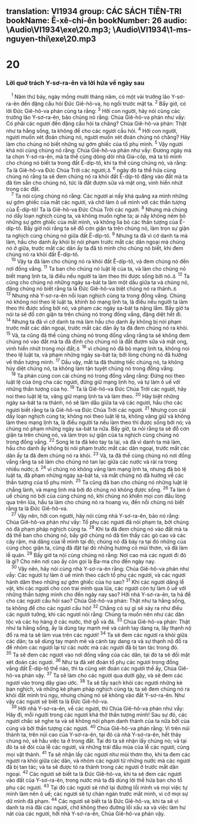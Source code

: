 translation: VI1934
group: CÁC SÁCH TIÊN-TRI
bookName: Ê-xê-chi-ên 
bookNumber: 26
audio: \Audio\VI1934\exe\20.mp3; \Audio\VI1934\1-ms-nguyen-thi\exe\20.mp3
-------

<div class="title"><h1>20</h1><h3>Lời quở trách Y-sơ-ra-ên và lời hứa về ngày sau</h3></div>
<span class="verse exe_20_1"> <sup>1</sup> Năm thứ bảy, ngày mồng mười tháng năm, có một vài trưởng lão Y-sơ-ra-ên đến đặng cầu hỏi Đức Giê-hô-va, họ ngồi trước mặt ta. </span>
<span class="verse exe_20_2"><sup>2</sup> Bấy giờ, có lời Đức Giê-hô-va phán cùng ta rằng: </span>
<span class="verse exe_20_3"><sup>3</sup> Hỡi con người, hãy nói cùng các trưởng lão Y-sơ-ra-ên, bảo chúng nó rằng: Chúa Giê-hô-va phán như vầy: Có phải các ngươi đến đặng cầu hỏi ta chăng? Chúa Giê-hô-va phán: Thật như ta hằng sống, ta không để cho các ngươi cầu hỏi. </span>
<span class="verse exe_20_4"><sup>4</sup> Hỡi con người, ngươi muốn xét đoán chúng nó, ngươi muốn xét đoán chúng nó chăng? Hãy làm cho chúng nó biết những sự gớm ghiếc của tổ phụ mình. </span>
<span class="verse exe_20_5"><sup>5</sup> Vậy ngươi khá nói cùng chúng nó rằng: Chúa Giê-hô-va phán như vầy: Đương ngày mà ta chọn Y-sơ-ra-ên, mà ta thề cùng dòng dõi nhà Gia-cốp, mà ta tỏ mình cho chúng nó biết ta trong đất Ê-díp-tô, khi ta thề cùng chúng nó, và rằng: Ta là Giê-hô-va Đức Chúa Trời các ngươi;<a data-toggle="tooltip" data-placement="bottom" title="Xu 6:2-8">⚓</a></span>
<span class="verse exe_20_6"><sup>6</sup> ngày đó ta thề hứa cùng chúng nó rằng ta sẽ đem chúng nó ra khỏi đất Ê-díp-tô đặng vào đất mà ta đã tìm sẵn cho chúng nó, tức là đất đượm sữa và mật ong, vinh hiển nhứt trong các đất. <br/></span>
<span class="verse exe_20_7"> <sup>7</sup> Ta nói cùng chúng nó rằng: Các ngươi ai nấy khá quăng xa mình những sự gớm ghiếc của mắt các ngươi, và chớ làm ô uế mình với các thần tượng của Ê-díp-tô! Ta là Giê-hô-va Đức Chúa Trời các ngươi. </span>
<span class="verse exe_20_8"><sup>8</sup> Nhưng mà chúng nó dấy loạn nghịch cùng ta, và không muốn nghe ta; ai nấy không ném bỏ những sự gớm ghiếc của mắt mình, và không lìa bỏ các thần tượng của Ê-díp-tô. Bấy giờ nói rằng ta sẽ đổ cơn giận ta trên chúng nó, làm trọn sự giận ta nghịch cùng chúng nó giữa đất Ê-díp-tô. </span>
<span class="verse exe_20_9"><sup>9</sup> Nhưng ta đã vì cớ danh ta mà làm, hầu cho danh ấy khỏi bị nói phạm trước mắt các dân ngoại mà chúng nó ở giữa, trước mắt các dân ấy ta đã tỏ mình cho chúng nó biết, khi đem chúng nó ra khỏi đất Ê-díp-tô. <br/></span>
<span class="verse exe_20_10"> <sup>10</sup> Vậy ta đã làm cho chúng nó ra khỏi đất Ê-díp-tô, và đem chúng nó đến nơi đồng vắng. </span>
<span class="verse exe_20_11"><sup>11</sup> Ta ban cho chúng nó luật lệ của ta, và làm cho chúng nó biết mạng lịnh ta, là điều nếu người ta làm theo thì được sống bởi nó.<a data-toggle="tooltip" data-placement="bottom" title="Le 18:5">⚓</a></span>
<span class="verse exe_20_12"><sup>12</sup> Ta cũng cho chúng nó những ngày sa-bát ta làm một dấu giữa ta và chúng nó, đặng chúng nó biết rằng ta là Đức Giê-hô-va biệt chúng nó ra thánh.<a data-toggle="tooltip" data-placement="bottom" title="Xu 31:13-17">⚓</a></span>
<span class="verse exe_20_13"><sup>13</sup> Nhưng nhà Y-sơ-ra-ên nổi loạn nghịch cùng ta trong đồng vắng. Chúng nó không noi theo lệ luật ta, khinh bỏ mạng lịnh ta, là điều nếu người ta làm theo thì được sống bởi nó, và phạm các ngày sa-bát ta nặng lắm. Bấy giờ ta nói ta sẽ đổ cơn giận ta trên chúng nó trong đồng vắng, đặng diệt hết đi. </span>
<span class="verse exe_20_14"><sup>14</sup> Nhưng ta đã vì cớ danh ta mà làm hầu cho danh ấy không bị nói phạm trước mắt các dân ngoại, trước mắt các dân ấy ta đã đem chúng nó ra khỏi. </span>
<span class="verse exe_20_15"><sup>15</sup> Vả, ta cũng đã thề cùng chúng nó trong đồng vắng rằng ta sẽ không đem chúng nó vào đất mà ta đã định cho chúng nó là đất đượm sữa và mật ong, vinh hiển nhứt trong mọi đất;<a data-toggle="tooltip" data-placement="bottom" title="Dan 14:26-35">⚓</a></span>
<span class="verse exe_20_16"><sup>16</sup> vì chúng nó đã bỏ mạng lịnh ta, không noi theo lệ luật ta, và phạm những ngày sa-bát ta; bởi lòng chúng nó đã hướng về thần tượng mình. </span>
<span class="verse exe_20_17"><sup>17</sup> Dầu vậy, mắt ta đã thương tiếc chúng nó, ta không hủy diệt chúng nó, ta không làm tận tuyệt chúng nó trong đồng vắng. <br/></span>
<span class="verse exe_20_18"> <sup>18</sup> Ta phán cùng con cái chúng nó trong đồng vắng rằng: Đừng noi theo luật lệ của ông cha các ngươi, đừng giữ mạng lịnh họ, và tự làm ô uế với những thần tượng của họ. </span>
<span class="verse exe_20_19"><sup>19</sup> Ta là Giê-hô-va Đức Chúa Trời các ngươi, hãy noi theo luật lệ ta, vâng giữ mạng lịnh ta và làm theo. </span>
<span class="verse exe_20_20"><sup>20</sup> Hãy biệt những ngày sa-bát ta ra thánh, nó sẽ làm dấu giữa ta và các ngươi, hầu cho các ngươi biết rằng ta là Giê-hô-va Đức Chúa Trời các ngươi. </span>
<span class="verse exe_20_21"><sup>21</sup> Nhưng con cái dấy loạn nghịch cùng ta; không noi theo luật lệ ta, không vâng giữ và không làm theo mạng lịnh ta, là điều người ta nếu làm theo thì được sống bởi nó; và chúng nó phạm những ngày sa-bát ta nữa. Bấy giờ, ta nói rằng ta sẽ đổ cơn giận ta trên chúng nó, và làm trọn sự giận của ta nghịch cùng chúng nó trong đồng vắng. </span>
<span class="verse exe_20_22"><sup>22</sup> Song le ta đã kéo tay ta lại, và đã vì danh ta mà làm, hầu cho danh ấy không bị nói phạm trước mắt các dân ngoại, trước mắt các dân ấy ta đã đem chúng nó ra khỏi. </span>
<span class="verse exe_20_23"><sup>23</sup> Vả, ta đã thề cùng chúng nó nơi đồng vắng rằng ta sẽ làm cho chúng nó tan lạc giữa các nước và rải ra trong nhiều nước;<a data-toggle="tooltip" data-placement="bottom" title="Le 26:33">⚓</a></span>
<span class="verse exe_20_24"><sup>24</sup> vì chúng nó không vâng làm mạng lịnh ta, nhưng đã bỏ lệ luật ta, đã phạm những ngày sa-bát ta, và mắt chúng nó đã hướng về các thần tượng của tổ phụ mình. </span>
<span class="verse exe_20_25"><sup>25</sup> Ta cũng đã ban cho chúng nó những luật lệ chẳng lành, và mạng lịnh mà bởi đó chúng nó không được sống. </span>
<span class="verse exe_20_26"><sup>26</sup> Ta làm ô uế chúng nó bởi của cúng chúng nó, khi chúng nó khiến mọi con đầu lòng qua trên lửa, hầu ta làm cho chúng nó ra hoang vu, đến nỗi chúng nó biết rằng ta là Đức Giê-hô-va. <br/></span>
<span class="verse exe_20_27"> <sup>27</sup> Vậy nên, hỡi con người, hãy nói cùng nhà Y-sơ-ra-ên, bảo nó rằng: Chúa Giê-hô-va phán như vầy: Tổ phụ các ngươi đã nói phạm ta, bởi chúng nó đã phạm pháp nghịch cùng ta. </span>
<span class="verse exe_20_28"><sup>28</sup> Khi ta đã đem chúng nó vào đất mà ta đã thề ban cho chúng nó, bấy giờ chúng nó đã tìm thấy các gò cao và các cây rậm, mà dâng của lễ mình tại đó; chúng nó đã bày ra tại đó những của cúng chọc giận ta, cũng đã đặt tại đó những hương có mùi thơm, và đã làm lễ quán. </span>
<span class="verse exe_20_29"><sup>29</sup> Bấy giờ ta nói cùng chúng nó rằng: Nơi cao mà các ngươi đi đó là gì? Cho nên nơi cao ấy còn gọi là Ba-ma cho đến ngày nay. <br/></span>
<span class="verse exe_20_30"> <sup>30</sup> Vậy nên, hãy nói cùng nhà Y-sơ-ra-ên rằng: Chúa Giê-hô-va phán như vầy: Các ngươi tự làm ô uế mình theo cách tổ phụ các ngươi, và các ngươi hành dâm theo những sự gớm ghiếc của họ sao? </span>
<span class="verse exe_20_31"><sup>31</sup> Khi các ngươi dâng lễ vật, khi các ngươi cho con trai mình qua lửa, các ngươi còn tự làm ô uế với những thần tượng mình cho đến ngày nay sao? Hỡi nhà Y-sơ-ra-ên, ta há để cho các ngươi cầu hỏi sao? Chúa Giê-hô-va phán: Thật như ta hằng sống, ta không để cho các ngươi cầu hỏi! </span>
<span class="verse exe_20_32"><sup>32</sup> Chẳng có sự gì sẽ xảy ra như điều các ngươi tưởng, khi các ngươi nói rằng: Chúng ta muốn nên như các dân tộc và các họ hàng ở các nước, thờ gỗ và đá. </span>
<span class="verse exe_20_33"><sup>33</sup> Chúa Giê-hô-va phán: Thật như ta hằng sống, ấy là dùng tay mạnh mẽ và cánh tay dang ra, lấy thạnh nộ đổ ra mà ta sẽ làm vua trên các ngươi! </span>
<span class="verse exe_20_34"><sup>34</sup> Ta sẽ đem các ngươi ra khỏi giữa các dân; ta sẽ dùng tay mạnh mẽ và cánh tay dang ra và sự thạnh nộ đổ ra để nhóm các ngươi lại từ các nước mà các ngươi đã bị tan tác trong đó. </span>
<span class="verse exe_20_35"><sup>35</sup> Ta sẽ đem các ngươi vào nơi đồng vắng của các dân, tại đó ta sẽ đối mặt xét đoán các ngươi. </span>
<span class="verse exe_20_36"><sup>36</sup> Như ta đã xét đoán tổ phụ các ngươi trong đồng vắng đất Ê-díp-tô thể nào, thì ta cũng xét đoán các ngươi thể ấy, Chúa Giê-hô-va phán vậy. </span>
<span class="verse exe_20_37"><sup>37</sup> Ta sẽ làm cho các ngươi qua dưới gậy, và sẽ đem các ngươi vào trong dây giao ước. </span>
<span class="verse exe_20_38"><sup>38</sup> Ta sẽ tẩy sạch khỏi các ngươi những kẻ bạn nghịch, và những kẻ phạm pháp nghịch cùng ta; ta sẽ đem chúng nó ra khỏi đất mình trú ngụ, nhưng chúng nó sẽ không vào đất Y-sơ-ra-ên. Như vậy các ngươi sẽ biết ta là Đức Giê-hô-va. <br/></span>
<span class="verse exe_20_39"> <sup>39</sup> Hỡi nhà Y-sơ-ra-ên, về các ngươi, thì Chúa Giê-hô-va phán như vầy: Hãy đi, mỗi người trong các ngươi khá thờ thần tượng mình! Sau sự đó, các ngươi chắc sẽ nghe ta và sẽ không nói phạm danh thánh của ta nữa bởi của cúng và bởi thần tượng các ngươi. </span>
<span class="verse exe_20_40"><sup>40</sup> Chúa Giê-hô-va phán rằng: Vì trên núi thánh ta, trên núi cao của Y-sơ-ra-ên, tại đó cả nhà Y-sơ-ra-ên, hết thảy chúng nó, sẽ hầu việc ta ở trong đất. Tại đó ta sẽ nhận lấy chúng nó; vả tại đó ta sẽ đòi của lễ các ngươi, và những trái đầu mùa của lễ các ngươi, cùng mọi vật thánh. </span>
<span class="verse exe_20_41"><sup>41</sup> Ta sẽ nhận lấy các ngươi như mùi thơm tho, khi ta đem các ngươi ra khỏi giữa các dân, và nhóm các ngươi từ những nước mà các ngươi đã bị tan tác; và ta sẽ được tỏ ra thánh trong các ngươi ở trước mắt dân ngoại. </span>
<span class="verse exe_20_42"><sup>42</sup> Các ngươi sẽ biết ta là Đức Giê-hô-va, khi ta sẽ đem các ngươi vào đất của Y-sơ-ra-ên, trong nước mà ta đã dùng lời thề hứa ban cho tổ phụ các ngươi. </span>
<span class="verse exe_20_43"><sup>43</sup> Tại đó các ngươi sẽ nhớ lại đường lối mình và mọi việc tự mình làm nên ô uế; các ngươi sẽ tự chán ngán trước mắt mình, vì cớ mọi sự dữ mình đã phạm. </span>
<span class="verse exe_20_44"><sup>44</sup> Các ngươi sẽ biết ta là Đức Giê-hô-va, khi ta sẽ vì danh ta mà đãi các ngươi, chớ không theo đường lối xấu xa và việc làm hư nát của các ngươi, hỡi nhà Y-sơ-ra-ên, Chúa Giê-hô-va phán vậy. <br/></span>
